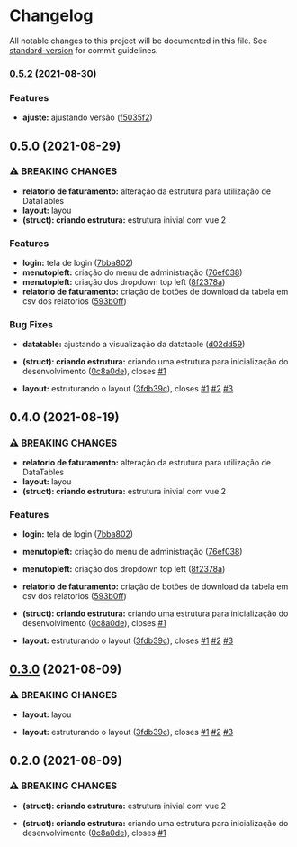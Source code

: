 # Changelog

All notable changes to this project will be documented in this file. See [standard-version](https://github.com/conventional-changelog/standard-version) for commit guidelines.

### [0.5.2](https://github.com/W-Techn/w-app/compare/v0.5.0...v0.5.2) (2021-08-30)


### Features

* **ajuste:** ajustando versão ([f5035f2](https://github.com/W-Techn/w-app/commit/f5035f2b868291a9cecdad97141746be66eb2bb4))

## 0.5.0 (2021-08-29)


### ⚠ BREAKING CHANGES

* **relatorio de faturamento:** alteração da estrutura para utilização de DataTables
* **layout:** layou
* **(struct): criando estrutura:** estrutura inivial com vue 2

### Features

* **login:** tela de login ([7bba802](https://github.com/W-Techn/w-app/commit/7bba8026abe4465190cb5499bc5f950a2d7dd437))
* **menutopleft:** criação do menu de administração ([76ef038](https://github.com/W-Techn/w-app/commit/76ef03895c12be2114358529d782eef1f3b53aca))
* **menutopleft:** criação dos dropdown top left ([8f2378a](https://github.com/W-Techn/w-app/commit/8f2378a30a5ee14cb9a9b38308c67fd64a001972))
* **relatorio de faturamento:** criação de botões de download da tabela em csv dos relatorios ([593b0ff](https://github.com/W-Techn/w-app/commit/593b0ff0f2b145d2d60597102ab2190768f000a6))


### Bug Fixes

* **datatable:** ajustando a visualização da datatable ([d02dd59](https://github.com/W-Techn/w-app/commit/d02dd59fb92a34f3d90b68e318e0f294de68a89a))


* **(struct): criando estrutura:** criando uma estrutura para inicialização do desenvolvimento ([0c8a0de](https://github.com/W-Techn/w-app/commit/0c8a0de535a1fdf0f7bfd992b5874ca39535c026)), closes [#1](https://github.com/W-Techn/w-app/issues/1)
* **layout:** estruturando o layout ([3fdb39c](https://github.com/W-Techn/w-app/commit/3fdb39c5901e63beb48afd8d8a1fc2c514b92854)), closes [#1](https://github.com/W-Techn/w-app/issues/1) [#2](https://github.com/W-Techn/w-app/issues/2) [#3](https://github.com/W-Techn/w-app/issues/3)

## 0.4.0 (2021-08-19)


### ⚠ BREAKING CHANGES

* **relatorio de faturamento:** alteração da estrutura para utilização de DataTables
* **layout:** layou
* **(struct): criando estrutura:** estrutura inivial com vue 2

### Features

* **login:** tela de login ([7bba802](https://github.com/W-Techn/w-app/commit/7bba8026abe4465190cb5499bc5f950a2d7dd437))
* **menutopleft:** criação do menu de administração ([76ef038](https://github.com/W-Techn/w-app/commit/76ef03895c12be2114358529d782eef1f3b53aca))
* **menutopleft:** criação dos dropdown top left ([8f2378a](https://github.com/W-Techn/w-app/commit/8f2378a30a5ee14cb9a9b38308c67fd64a001972))
* **relatorio de faturamento:** criação de botões de download da tabela em csv dos relatorios ([593b0ff](https://github.com/W-Techn/w-app/commit/593b0ff0f2b145d2d60597102ab2190768f000a6))


* **(struct): criando estrutura:** criando uma estrutura para inicialização do desenvolvimento ([0c8a0de](https://github.com/W-Techn/w-app/commit/0c8a0de535a1fdf0f7bfd992b5874ca39535c026)), closes [#1](https://github.com/W-Techn/w-app/issues/1)
* **layout:** estruturando o layout ([3fdb39c](https://github.com/W-Techn/w-app/commit/3fdb39c5901e63beb48afd8d8a1fc2c514b92854)), closes [#1](https://github.com/W-Techn/w-app/issues/1) [#2](https://github.com/W-Techn/w-app/issues/2) [#3](https://github.com/W-Techn/w-app/issues/3)

## [0.3.0](https://github.com/W-Techn/w-app/compare/v0.2.0...v0.3.0) (2021-08-09)


### ⚠ BREAKING CHANGES

* **layout:** layou

* **layout:** estruturando o layout ([3fdb39c](https://github.com/W-Techn/w-app/commit/3fdb39c5901e63beb48afd8d8a1fc2c514b92854)), closes [#1](https://github.com/W-Techn/w-app/issues/1) [#2](https://github.com/W-Techn/w-app/issues/2) [#3](https://github.com/W-Techn/w-app/issues/3)

## 0.2.0 (2021-08-09)


### ⚠ BREAKING CHANGES

* **(struct): criando estrutura:** estrutura inivial com vue 2

* **(struct): criando estrutura:** criando uma estrutura para inicialização do desenvolvimento ([0c8a0de](https://github.com/W-Techn/w-app/commit/0c8a0de535a1fdf0f7bfd992b5874ca39535c026)), closes [#1](https://github.com/W-Techn/w-app/issues/1)
